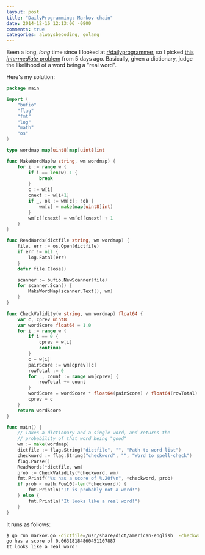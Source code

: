 ```yaml
---
layout: post
title: "DailyProgramming: Markov chain"
date: 2014-12-16 12:13:06 -0800
comments: true
categories: alwaysbecoding, golang
---
```


Been a long, _long_ time since I looked at [r/dailyprogrammer](http://www.reddit.com/r/dailyprogrammer/), so I picked [this _intermediate_ problem](http://www.reddit.com/r/dailyprogrammer/comments/2ovt2i/20141210_challenge_192_intermediate_markov_chain/) from 5 days ago. Basically, given a dictionary, judge the likelihood of a word being a "real word".

Here's my solution:

```go
package main

import (
	"bufio"
	"flag"
	"fmt"
	"log"
	"math"
	"os"
)

type wordmap map[uint8]map[uint8]int

func MakeWordMap(w string, wm wordmap) {
	for i := range w {
		if i == len(w)-1 {
			break
		}
		c := w[i]
		cnext := w[i+1]
		if _, ok := wm[c]; !ok {
			wm[c] = make(map[uint8]int)
		}
		wm[c][cnext] = wm[c][cnext] + 1
	}
}

func ReadWords(dictfile string, wm wordmap) {
	file, err := os.Open(dictfile)
	if err != nil {
		log.Fatal(err)
	}
	defer file.Close()

	scanner := bufio.NewScanner(file)
	for scanner.Scan() {
		MakeWordMap(scanner.Text(), wm)
	}
}

func CheckValidity(w string, wm wordmap) float64 {
	var c, cprev uint8
	var wordScore float64 = 1.0
	for i := range w {
		if i == 0 {
			cprev = w[i]
			continue
		}
		c = w[i]
		pairScore := wm[cprev][c]
		rowTotal := 0
		for _, count := range wm[cprev] {
			rowTotal += count
		}
		wordScore = wordScore * float64(pairScore) / float64(rowTotal)
		cprev = c
	}
	return wordScore
}

func main() {
	// Takes a dictionary and a single word, and returns the
	// probability of that word being "good"
	wm := make(wordmap)
	dictfile := flag.String("dictfile", "", "Path to word list")
	checkword := flag.String("checkword", "", "Word to spell-check")
	flag.Parse()
	ReadWords(*dictfile, wm)
	prob := CheckValidity(*checkword, wm)
	fmt.Printf("%s has a score of %.20f\n", *checkword, prob)
	if prob < math.Pow10(-len(*checkword)) {
		fmt.Println("It is probably not a word!")
	} else {
		fmt.Println("It looks like a real word!")
	}
}
```

It runs as follows:

```sh
$ go run markov.go -dictfile=/usr/share/dict/american-english  -checkword=go
go has a score of 0.06318184860451107887
It looks like a real word!
```